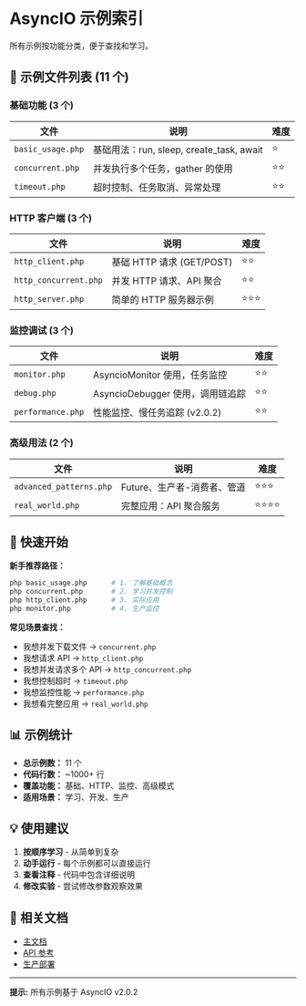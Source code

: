 # AsyncIO 示例索引

所有示例按功能分类，便于查找和学习。

## 📁 示例文件列表 (11 个)

### 基础功能 (3 个)

| 文件 | 说明 | 难度 |
|------|------|------|
| `basic_usage.php` | 基础用法：run, sleep, create_task, await | ⭐ |
| `concurrent.php` | 并发执行多个任务，gather 的使用 | ⭐⭐ |
| `timeout.php` | 超时控制、任务取消、异常处理 | ⭐⭐ |

### HTTP 客户端 (3 个)

| 文件 | 说明 | 难度 |
|------|------|------|
| `http_client.php` | 基础 HTTP 请求 (GET/POST) | ⭐⭐ |
| `http_concurrent.php` | 并发 HTTP 请求、API 聚合 | ⭐⭐ |
| `http_server.php` | 简单的 HTTP 服务器示例 | ⭐⭐⭐ |

### 监控调试 (3 个)

| 文件 | 说明 | 难度 |
|------|------|------|
| `monitor.php` | AsyncioMonitor 使用，任务监控 | ⭐⭐ |
| `debug.php` | AsyncioDebugger 使用，调用链追踪 | ⭐⭐ |
| `performance.php` | 性能监控、慢任务追踪 (v2.0.2) | ⭐⭐ |

### 高级用法 (2 个)

| 文件 | 说明 | 难度 |
|------|------|------|
| `advanced_patterns.php` | Future、生产者-消费者、管道 | ⭐⭐⭐ |
| `real_world.php` | 完整应用：API 聚合服务 | ⭐⭐⭐⭐ |

## 🚀 快速开始

**新手推荐路径：**
```bash
php basic_usage.php      # 1. 了解基础概念
php concurrent.php       # 2. 学习并发控制
php http_client.php      # 3. 实际应用
php monitor.php          # 4. 生产监控
```

**常见场景查找：**
- 我想并发下载文件 → `concurrent.php`
- 我想请求 API → `http_client.php`
- 我想并发请求多个 API → `http_concurrent.php`
- 我想控制超时 → `timeout.php`
- 我想监控性能 → `performance.php`
- 我想看完整应用 → `real_world.php`

## 📊 示例统计

- **总示例数：** 11 个
- **代码行数：** ~1000+ 行
- **覆盖功能：** 基础、HTTP、监控、高级模式
- **适用场景：** 学习、开发、生产

## 💡 使用建议

1. **按顺序学习** - 从简单到复杂
2. **动手运行** - 每个示例都可以直接运行
3. **查看注释** - 代码中包含详细说明
4. **修改实验** - 尝试修改参数观察效果

## 🔗 相关文档

- [主文档](../README.md)
- [API 参考](../README.md#api-参考)
- [生产部署](../docs/PRODUCTION.md)

---

**提示:** 所有示例基于 AsyncIO v2.0.2

